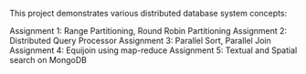 This project demonstrates various distributed database system concepts:

Assignment 1: Range Partitioning, Round Robin Partitioning
Assignment 2: Distributed Query Processor
Assignment 3: Parallel Sort, Parallel Join
Assignment 4: Equijoin using map-reduce
Assignment 5: Textual and Spatial search on MongoDB